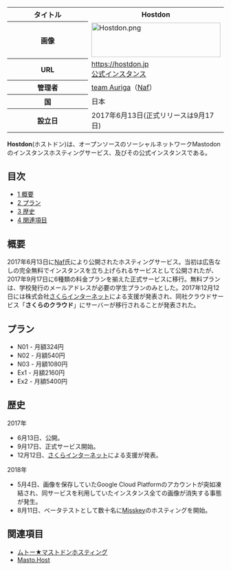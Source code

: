 <div>

<table>
<colgroup>
<col style="width: 50%" />
<col style="width: 50%" />
</colgroup>
<tbody>
<tr class="header">
<th>タイトル</th>
<th><strong>Hostdon</strong></th>
</tr>

<tr class="odd">
<th>画像</th>
<td><a href="/%E3%83%95%E3%82%A1%E3%82%A4%E3%83%AB:Hostdon.png"><img src="/images/thumb/7/77/Hostdon.png/300px-Hostdon.png" srcset="/images/thumb/7/77/Hostdon.png/450px-Hostdon.png 1.5x, /images/thumb/7/77/Hostdon.png/600px-Hostdon.png 2x" width="300" height="80" alt="Hostdon.png" /></a></td>
</tr>
<tr class="even">
<th scope="row">URL</th>
<td><a href="https://hostdon.jp" rel="nofollow">https://hostdon.jp</a><br />
<a href="https://mstdn.hostdon.jp" rel="nofollow">公式インスタンス</a></td>
</tr>
<tr class="odd">
<th scope="row">管理者</th>
<td><a href="https://auri.ga/" rel="nofollow">team Auriga</a>（<a href="/Naf" title="Naf">Naf</a>）</td>
</tr>
<tr class="even">
<th scope="row">国</th>
<td>日本</td>
</tr>
<tr class="odd">
<th scope="row">設立日</th>
<td>2017年6月13日(正式リリースは9月17日)</td>
</tr>
</tbody>
</table>

  
**Hostdon**(ホストドン)は、オープンソースのソーシャルネットワークMastodonのインスタンスホスティングサービス、及びその公式インスタンスである。

<div>

<div lang="ja" dir="ltr">

## 目次

</div>

-   [1 概要](#.E6.A6.82.E8.A6.81)
-   [2 プラン](#.E3.83.97.E3.83.A9.E3.83.B3)
-   [3 歴史](#.E6.AD.B4.E5.8F.B2)
-   [4 関連項目](#.E9.96.A2.E9.80.A3.E9.A0.85.E7.9B.AE)

</div>

## 概要

2017年6月13日に[Naf](/Naf "Naf")氏により公開されたホスティングサービス。当初は広告なしの完全無料でインスタンスを立ち上げられるサービスとして公開されたが、2017年9月17日に6種類の料金プランを揃えた正式サービスに移行。無料プランは、学校発行のメールアドレスが必要の学生プランのみとした。2017年12月12日には株式会社[さくらインターネット](/%E3%81%95%E3%81%8F%E3%82%89%E3%82%A4%E3%83%B3%E3%82%BF%E3%83%BC%E3%83%8D%E3%83%83%E3%83%88 "さくらインターネット")による支援が発表され、同社クラウドサービス「**さくらのクラウド**」にサーバーが移行されることが発表された。

## プラン

-   N01 - 月額324円
-   N02 - 月額540円
-   N03 - 月額1080円
-   Ex1 - 月額2160円
-   Ex2 - 月額5400円

## 歴史

2017年

-   6月13日、公開。
-   9月17日、正式サービス開始。
-   12月12日、[さくらインターネット](/%E3%81%95%E3%81%8F%E3%82%89%E3%82%A4%E3%83%B3%E3%82%BF%E3%83%BC%E3%83%8D%E3%83%83%E3%83%88 "さくらインターネット")による支援が発表。

2018年

-   5月4日、画像を保存していたGoogle Cloud Platformのアカウントが突如凍結され、同サービスを利用していたインスタンス全ての画像が消失する事態が発生。
-   8月11日、ベータテストとして数十名に[Misskey](/Misskey "Misskey")のホスティングを開始。

## 関連項目

-   [ムトー★マストドンホスティング](/%E3%83%A0%E3%83%88%E3%83%BC%E2%98%85%E3%83%9E%E3%82%B9%E3%83%88%E3%83%89%E3%83%B3%E3%83%9B%E3%82%B9%E3%83%86%E3%82%A3%E3%83%B3%E3%82%B0 "ムトー★マストドンホスティング")
-   [Masto.Host](/Masto.Host "Masto.Host")

</div>
